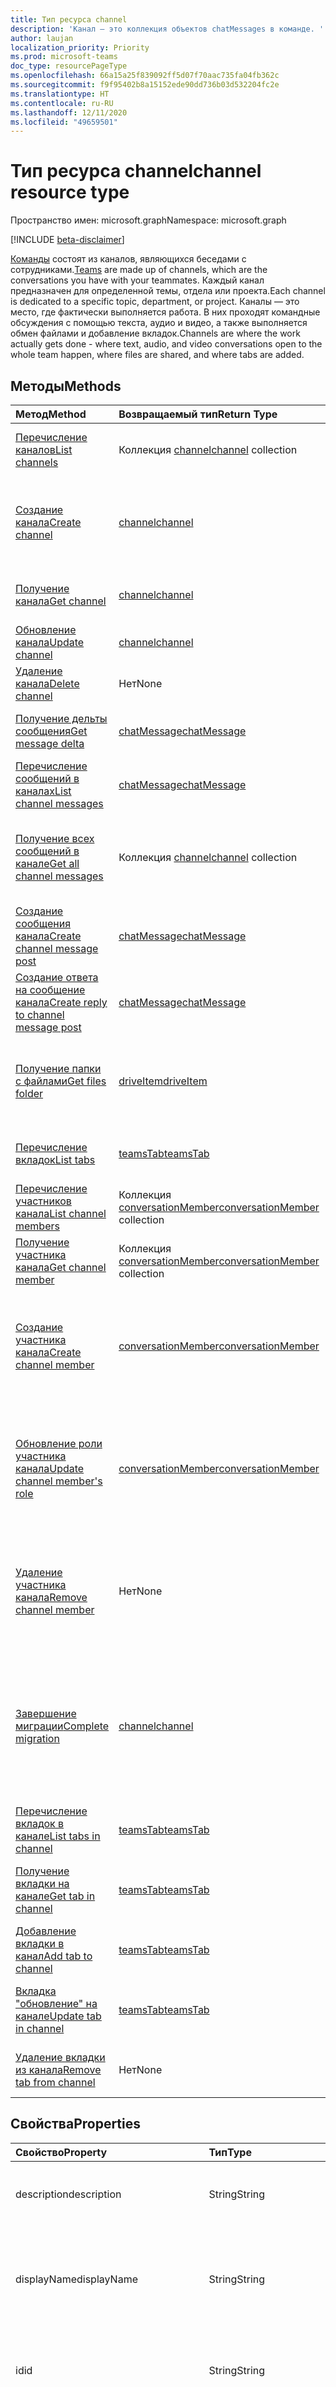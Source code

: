 ```yaml
---
title: Тип ресурса channel
description: 'Канал — это коллекция объектов chatMessages в команде. '
author: laujan
localization_priority: Priority
ms.prod: microsoft-teams
doc_type: resourcePageType
ms.openlocfilehash: 66a15a25f839092ff5d07f70aac735fa04fb362c
ms.sourcegitcommit: f9f95402b8a15152ede90dd736b03d532204fc2e
ms.translationtype: HT
ms.contentlocale: ru-RU
ms.lasthandoff: 12/11/2020
ms.locfileid: "49659501"
---
```

# <a name="channel-resource-type"></a><span data-ttu-id="41545-103">Тип ресурса channel</span><span class="sxs-lookup"><span data-stu-id="41545-103">channel resource type</span></span>

<span data-ttu-id="41545-104">Пространство имен: microsoft.graph</span><span class="sxs-lookup"><span data-stu-id="41545-104">Namespace: microsoft.graph</span></span>

[!INCLUDE [beta-disclaimer](../../includes/beta-disclaimer.md)]

<span data-ttu-id="41545-105">[Команды](../resources/team.md) состоят из каналов, являющихся беседами с сотрудниками.</span><span class="sxs-lookup"><span data-stu-id="41545-105">[Teams](../resources/team.md) are made up of channels, which are the conversations you have with your teammates.</span></span> <span data-ttu-id="41545-106">Каждый канал предназначен для определенной темы, отдела или проекта.</span><span class="sxs-lookup"><span data-stu-id="41545-106">Each channel is dedicated to a specific topic, department, or project.</span></span> <span data-ttu-id="41545-107">Каналы — это место, где фактически выполняется работа. В них проходят командные обсуждения с помощью текста, аудио и видео, а также выполняется обмен файлами и добавление вкладок.</span><span class="sxs-lookup"><span data-stu-id="41545-107">Channels are where the work actually gets done - where text, audio, and video conversations open to the whole team happen, where files are shared, and where tabs are added.</span></span>

## <a name="methods"></a><span data-ttu-id="41545-108">Методы</span><span class="sxs-lookup"><span data-stu-id="41545-108">Methods</span></span>

| <span data-ttu-id="41545-109">Метод</span><span class="sxs-lookup"><span data-stu-id="41545-109">Method</span></span>       | <span data-ttu-id="41545-110">Возвращаемый тип</span><span class="sxs-lookup"><span data-stu-id="41545-110">Return Type</span></span>  |<span data-ttu-id="41545-111">Описание</span><span class="sxs-lookup"><span data-stu-id="41545-111">Description</span></span>|
|:---------------|:--------|:----------|
|[<span data-ttu-id="41545-112">Перечисление каналов</span><span class="sxs-lookup"><span data-stu-id="41545-112">List channels</span></span>](../api/channel-list.md) | <span data-ttu-id="41545-113">Коллекция [channel](channel.md)</span><span class="sxs-lookup"><span data-stu-id="41545-113">[channel](channel.md) collection</span></span> | <span data-ttu-id="41545-114">Получение списка каналов в команде.</span><span class="sxs-lookup"><span data-stu-id="41545-114">Get the list of channels in this team.</span></span>|
|[<span data-ttu-id="41545-115">Создание канала</span><span class="sxs-lookup"><span data-stu-id="41545-115">Create channel</span></span>](../api/channel-post.md) | [<span data-ttu-id="41545-116">channel</span><span class="sxs-lookup"><span data-stu-id="41545-116">channel</span></span>](channel.md) | <span data-ttu-id="41545-117">Создание нового канала путем добавления отображаемого имени и описания.</span><span class="sxs-lookup"><span data-stu-id="41545-117">Create a new channel by including the display name and description.</span></span>|
|[<span data-ttu-id="41545-118">Получение канала</span><span class="sxs-lookup"><span data-stu-id="41545-118">Get channel</span></span>](../api/channel-get.md) | [<span data-ttu-id="41545-119">channel</span><span class="sxs-lookup"><span data-stu-id="41545-119">channel</span></span>](channel.md) | <span data-ttu-id="41545-120">Чтение свойств и связей канала.</span><span class="sxs-lookup"><span data-stu-id="41545-120">Read properties and relationships of the channel.</span></span>|
|[<span data-ttu-id="41545-121">Обновление канала</span><span class="sxs-lookup"><span data-stu-id="41545-121">Update channel</span></span>](../api/channel-patch.md) | [<span data-ttu-id="41545-122">channel</span><span class="sxs-lookup"><span data-stu-id="41545-122">channel</span></span>](channel.md) | <span data-ttu-id="41545-123">Обновление свойств канала.</span><span class="sxs-lookup"><span data-stu-id="41545-123">Update properties of the channel.</span></span>|
|[<span data-ttu-id="41545-124">Удаление канала</span><span class="sxs-lookup"><span data-stu-id="41545-124">Delete channel</span></span>](../api/channel-delete.md) | <span data-ttu-id="41545-125">Нет</span><span class="sxs-lookup"><span data-stu-id="41545-125">None</span></span> | <span data-ttu-id="41545-126">Удаление канала.</span><span class="sxs-lookup"><span data-stu-id="41545-126">Delete a channel.</span></span>|
|[<span data-ttu-id="41545-127">Получение дельты сообщения</span><span class="sxs-lookup"><span data-stu-id="41545-127">Get message delta</span></span>](../api/chatmessage-delta.md)  | [<span data-ttu-id="41545-128">chatMessage</span><span class="sxs-lookup"><span data-stu-id="41545-128">chatMessage</span></span>](../resources/chatmessage.md) | <span data-ttu-id="41545-129">Получение добавочных сообщений в канале.</span><span class="sxs-lookup"><span data-stu-id="41545-129">Get incremental messages in a channel.</span></span> |
|[<span data-ttu-id="41545-130">Перечисление сообщений в каналах</span><span class="sxs-lookup"><span data-stu-id="41545-130">List channel messages</span></span>](../api/channel-list-messages.md)  | [<span data-ttu-id="41545-131">chatMessage</span><span class="sxs-lookup"><span data-stu-id="41545-131">chatMessage</span></span>](../resources/chatmessage.md) | <span data-ttu-id="41545-132">Получение сообщений в канале</span><span class="sxs-lookup"><span data-stu-id="41545-132">Get messages in a channel</span></span> |
|[<span data-ttu-id="41545-133">Получение всех сообщений в канале</span><span class="sxs-lookup"><span data-stu-id="41545-133">Get all channel messages</span></span>](../api/channels-getallmessages.md)|<span data-ttu-id="41545-134">Коллекция [channel](channel.md)</span><span class="sxs-lookup"><span data-stu-id="41545-134">[channel](channel.md) collection</span></span> | <span data-ttu-id="41545-135">Получайте все сообщения каналов, в которые входит пользователь.</span><span class="sxs-lookup"><span data-stu-id="41545-135">Get all messages from all channels that a user is a participant in.</span></span> |
|[<span data-ttu-id="41545-136">Создание сообщения канала</span><span class="sxs-lookup"><span data-stu-id="41545-136">Create channel message post</span></span>](../api/channel-post-message.md) | [<span data-ttu-id="41545-137">chatMessage</span><span class="sxs-lookup"><span data-stu-id="41545-137">chatMessage</span></span>](../resources/chatmessage.md) | <span data-ttu-id="41545-138">Отправка сообщения в канал.</span><span class="sxs-lookup"><span data-stu-id="41545-138">Send a message to a channel.</span></span> |
|[<span data-ttu-id="41545-139">Создание ответа на сообщение канала</span><span class="sxs-lookup"><span data-stu-id="41545-139">Create reply to channel message post</span></span>](../api/channel-post-messagereply.md) | [<span data-ttu-id="41545-140">chatMessage</span><span class="sxs-lookup"><span data-stu-id="41545-140">chatMessage</span></span>](../resources/chatmessage.md) | <span data-ttu-id="41545-141">Ответ на сообщение в канале.</span><span class="sxs-lookup"><span data-stu-id="41545-141">Reply to a message in a channel.</span></span>|
|[<span data-ttu-id="41545-142">Получение папки с файлами</span><span class="sxs-lookup"><span data-stu-id="41545-142">Get files folder</span></span>](../api/channel-get-filesfolder.md)| [<span data-ttu-id="41545-143">driveItem</span><span class="sxs-lookup"><span data-stu-id="41545-143">driveItem</span></span>](driveitem.md) | <span data-ttu-id="41545-144">Получение сведений о папке SharePoint, в которой хранятся файлы канала.</span><span class="sxs-lookup"><span data-stu-id="41545-144">Retrieves the details of the SharePoint folder where the files for the channel are stored.</span></span> |
|[<span data-ttu-id="41545-145">Перечисление вкладок</span><span class="sxs-lookup"><span data-stu-id="41545-145">List tabs</span></span>](../api/channel-list-tabs.md) | [<span data-ttu-id="41545-146">teamsTab</span><span class="sxs-lookup"><span data-stu-id="41545-146">teamsTab</span></span>](teamstab.md) | <span data-ttu-id="41545-147">Перечисление вкладок, закрепленных в канале.</span><span class="sxs-lookup"><span data-stu-id="41545-147">Lists tabs pinned to a channel.</span></span>|
|[<span data-ttu-id="41545-148">Перечисление участников канала</span><span class="sxs-lookup"><span data-stu-id="41545-148">List channel members</span></span>](../api/channel-list-members.md) | <span data-ttu-id="41545-149">Коллекция [conversationMember](conversationmember.md)</span><span class="sxs-lookup"><span data-stu-id="41545-149">[conversationMember](conversationmember.md) collection</span></span> | <span data-ttu-id="41545-150">Получение списка участников канала.</span><span class="sxs-lookup"><span data-stu-id="41545-150">Get the list of members in a channel.</span></span>|
|[<span data-ttu-id="41545-151">Получение участника канала</span><span class="sxs-lookup"><span data-stu-id="41545-151">Get channel member</span></span>](../api/channel-get-members.md) | <span data-ttu-id="41545-152">Коллекция [conversationMember](conversationmember.md)</span><span class="sxs-lookup"><span data-stu-id="41545-152">[conversationMember](conversationmember.md) collection</span></span> | <span data-ttu-id="41545-153">Получение участника канала.</span><span class="sxs-lookup"><span data-stu-id="41545-153">Get a member in a channel.</span></span>|
|[<span data-ttu-id="41545-154">Создание участника канала</span><span class="sxs-lookup"><span data-stu-id="41545-154">Create channel member</span></span>](../api/channel-post-members.md) | [<span data-ttu-id="41545-155">conversationMember</span><span class="sxs-lookup"><span data-stu-id="41545-155">conversationMember</span></span>](conversationmember.md) | <span data-ttu-id="41545-156">Добавление участника в канал.</span><span class="sxs-lookup"><span data-stu-id="41545-156">Add a member to a channel.</span></span> <span data-ttu-id="41545-157">Поддерживается только для `channel` с типом членства `private`.</span><span class="sxs-lookup"><span data-stu-id="41545-157">Only supported for `channel`with membershipType of `private`.</span></span>|
|[<span data-ttu-id="41545-158">Обновление роли участника канала</span><span class="sxs-lookup"><span data-stu-id="41545-158">Update channel member's role</span></span>](../api/channel-update-members.md) | [<span data-ttu-id="41545-159">conversationMember</span><span class="sxs-lookup"><span data-stu-id="41545-159">conversationMember</span></span>](conversationmember.md) | <span data-ttu-id="41545-160">Обновление свойства участника канала.</span><span class="sxs-lookup"><span data-stu-id="41545-160">Update the properties of a member of the channel.</span></span> <span data-ttu-id="41545-161">Поддерживается только для канала с типом членства `private`.</span><span class="sxs-lookup"><span data-stu-id="41545-161">Only supported for channel with membershipType of `private`.</span></span>|
|[<span data-ttu-id="41545-162">Удаление участника канала</span><span class="sxs-lookup"><span data-stu-id="41545-162">Remove channel member</span></span>](../api/channel-delete-members.md) | <span data-ttu-id="41545-163">Нет</span><span class="sxs-lookup"><span data-stu-id="41545-163">None</span></span> | <span data-ttu-id="41545-164">Удаление участника канала.</span><span class="sxs-lookup"><span data-stu-id="41545-164">Delete a member from a channel.</span></span> <span data-ttu-id="41545-165">Поддерживается, только если параметру `channelType` присвоено значение `private`.</span><span class="sxs-lookup"><span data-stu-id="41545-165">Only supported for `channelType` of `private`.</span></span>|
|[<span data-ttu-id="41545-166">Завершение миграции</span><span class="sxs-lookup"><span data-stu-id="41545-166">Complete migration</span></span>](../api/channel-completemigration.md)|[<span data-ttu-id="41545-167">channel</span><span class="sxs-lookup"><span data-stu-id="41545-167">channel</span></span>](channel.md)| <span data-ttu-id="41545-168">Удаление режима миграции из канала, после чего канал становится доступным для публикации и чтения сообщений пользователями.</span><span class="sxs-lookup"><span data-stu-id="41545-168">Removes the migration mode from the channel and makes the channel available to users to post and read messages.</span></span>|
|[<span data-ttu-id="41545-169">Перечисление вкладок в канале</span><span class="sxs-lookup"><span data-stu-id="41545-169">List tabs in channel</span></span>](../api/channel-list-tabs.md) | [<span data-ttu-id="41545-170">teamsTab</span><span class="sxs-lookup"><span data-stu-id="41545-170">teamsTab</span></span>](teamstab.md) | <span data-ttu-id="41545-171">Перечисление вкладок, закрепленных на канале.</span><span class="sxs-lookup"><span data-stu-id="41545-171">List tabs pinned to a channel.</span></span>|
|[<span data-ttu-id="41545-172">Получение вкладки на канале</span><span class="sxs-lookup"><span data-stu-id="41545-172">Get tab in channel</span></span>](../api/channel-get-tabs.md) | [<span data-ttu-id="41545-173">teamsTab</span><span class="sxs-lookup"><span data-stu-id="41545-173">teamsTab</span></span>](teamstab.md) | <span data-ttu-id="41545-174">Получение определенной вкладки, закрепленной на канале.</span><span class="sxs-lookup"><span data-stu-id="41545-174">Get a specific tab pinned to a channel.</span></span>|
|[<span data-ttu-id="41545-175">Добавление вкладки в канал</span><span class="sxs-lookup"><span data-stu-id="41545-175">Add tab to channel</span></span>](../api/channel-post-tabs.md) | [<span data-ttu-id="41545-176">teamsTab</span><span class="sxs-lookup"><span data-stu-id="41545-176">teamsTab</span></span>](teamstab.md) | <span data-ttu-id="41545-177">Добавление (закрепление) вкладки на канал.</span><span class="sxs-lookup"><span data-stu-id="41545-177">Add (pin) a tab to a channel.</span></span>|
|[<span data-ttu-id="41545-178">Вкладка "обновление" на канале</span><span class="sxs-lookup"><span data-stu-id="41545-178">Update tab in channel</span></span>](../api/channel-patch-tabs.md) | [<span data-ttu-id="41545-179">teamsTab</span><span class="sxs-lookup"><span data-stu-id="41545-179">teamsTab</span></span>](teamstab.md) | <span data-ttu-id="41545-180">Обновляет свойства вкладки на канале.</span><span class="sxs-lookup"><span data-stu-id="41545-180">Updates the properties of a tab in a channel.</span></span>|
|[<span data-ttu-id="41545-181">Удаление вкладки из канала</span><span class="sxs-lookup"><span data-stu-id="41545-181">Remove tab from channel</span></span>](../api/channel-delete-tabs.md) | <span data-ttu-id="41545-182">Нет</span><span class="sxs-lookup"><span data-stu-id="41545-182">None</span></span> | <span data-ttu-id="41545-183">Удаление (открепление) вкладки из канала.</span><span class="sxs-lookup"><span data-stu-id="41545-183">Remove (unpin) a tab from a channel.</span></span>|


## <a name="properties"></a><span data-ttu-id="41545-184">Свойства</span><span class="sxs-lookup"><span data-stu-id="41545-184">Properties</span></span>

| <span data-ttu-id="41545-185">Свойство</span><span class="sxs-lookup"><span data-stu-id="41545-185">Property</span></span>   | <span data-ttu-id="41545-186">Тип</span><span class="sxs-lookup"><span data-stu-id="41545-186">Type</span></span> |<span data-ttu-id="41545-187">Описание</span><span class="sxs-lookup"><span data-stu-id="41545-187">Description</span></span>|
|:---------------|:--------|:----------|
|<span data-ttu-id="41545-188">description</span><span class="sxs-lookup"><span data-stu-id="41545-188">description</span></span>|<span data-ttu-id="41545-189">String</span><span class="sxs-lookup"><span data-stu-id="41545-189">String</span></span>|<span data-ttu-id="41545-190">Необязательное текстовое описание канала.</span><span class="sxs-lookup"><span data-stu-id="41545-190">Optional textual description for the channel.</span></span>|
|<span data-ttu-id="41545-191">displayName</span><span class="sxs-lookup"><span data-stu-id="41545-191">displayName</span></span>|<span data-ttu-id="41545-192">String</span><span class="sxs-lookup"><span data-stu-id="41545-192">String</span></span>|<span data-ttu-id="41545-193">Имя канала, отображаемое для пользователя в Microsoft Teams.</span><span class="sxs-lookup"><span data-stu-id="41545-193">Channel name as it will appear to the user in Microsoft Teams.</span></span>|
|<span data-ttu-id="41545-194">id</span><span class="sxs-lookup"><span data-stu-id="41545-194">id</span></span>|<span data-ttu-id="41545-195">String</span><span class="sxs-lookup"><span data-stu-id="41545-195">String</span></span>|<span data-ttu-id="41545-196">Уникальный идентификатор канала.</span><span class="sxs-lookup"><span data-stu-id="41545-196">The channel's unique identifier.</span></span> <span data-ttu-id="41545-197">Только для чтения.</span><span class="sxs-lookup"><span data-stu-id="41545-197">Read-only.</span></span>|
|<span data-ttu-id="41545-198">isFavoriteByDefault</span><span class="sxs-lookup"><span data-stu-id="41545-198">isFavoriteByDefault</span></span>|<span data-ttu-id="41545-199">Логический</span><span class="sxs-lookup"><span data-stu-id="41545-199">Boolean</span></span>|<span data-ttu-id="41545-200">Указывает, должен ли канал автоматически помечаться как "Избранное" для всех участников команды.</span><span class="sxs-lookup"><span data-stu-id="41545-200">Indicates whether the channel should automatically be marked 'favorite' for all members of the team.</span></span> <span data-ttu-id="41545-201">Задается только программными средствами с помощью [Создания группы](../api/team-post.md).</span><span class="sxs-lookup"><span data-stu-id="41545-201">Can only be set programmatically with [Create team](../api/team-post.md).</span></span> <span data-ttu-id="41545-202">Значение по умолчанию: `false`.</span><span class="sxs-lookup"><span data-stu-id="41545-202">Default: `false`.</span></span>|
|<span data-ttu-id="41545-203">email</span><span class="sxs-lookup"><span data-stu-id="41545-203">email</span></span>|<span data-ttu-id="41545-204">String</span><span class="sxs-lookup"><span data-stu-id="41545-204">String</span></span>| <span data-ttu-id="41545-205">Адрес электронной почты для отправки сообщений в канал.</span><span class="sxs-lookup"><span data-stu-id="41545-205">The email address for sending messages to the channel.</span></span> <span data-ttu-id="41545-206">Только для чтения.</span><span class="sxs-lookup"><span data-stu-id="41545-206">Read-only.</span></span>|
|<span data-ttu-id="41545-207">webUrl</span><span class="sxs-lookup"><span data-stu-id="41545-207">webUrl</span></span>|<span data-ttu-id="41545-208">String</span><span class="sxs-lookup"><span data-stu-id="41545-208">String</span></span>|<span data-ttu-id="41545-209">Гиперссылка, ведущая к каналу в Microsoft Teams.</span><span class="sxs-lookup"><span data-stu-id="41545-209">A hyperlink that will go to the channel in Microsoft Teams.</span></span> <span data-ttu-id="41545-210">Это URL-адрес, получаемый при щелчке правой кнопкой мыши по каналу в Microsoft Teams и выборе пункта "Получить ссылку на канал".</span><span class="sxs-lookup"><span data-stu-id="41545-210">This is the URL that you get when you right-click a channel in Microsoft Teams and select Get link to channel.</span></span> <span data-ttu-id="41545-211">Этот URL-адрес должен обрабатываться как непрозрачный BLOB-объект и не должен анализироваться.</span><span class="sxs-lookup"><span data-stu-id="41545-211">This URL should be treated as an opaque blob, and not parsed.</span></span> <span data-ttu-id="41545-212">Только для чтения.</span><span class="sxs-lookup"><span data-stu-id="41545-212">Read-only.</span></span>|
|<span data-ttu-id="41545-213">membershipType</span><span class="sxs-lookup"><span data-stu-id="41545-213">membershipType</span></span>|[<span data-ttu-id="41545-214">channelMembershipType</span><span class="sxs-lookup"><span data-stu-id="41545-214">channelMembershipType</span></span>](../resources/enums.md#channelmembershiptype-values)|<span data-ttu-id="41545-215">Тип канала.</span><span class="sxs-lookup"><span data-stu-id="41545-215">The type of the channel.</span></span> <span data-ttu-id="41545-216">Можно настроить во время создания и нельзя изменить.</span><span class="sxs-lookup"><span data-stu-id="41545-216">Can be set during creation and cannot be changed.</span></span> <span data-ttu-id="41545-217">Значение по умолчанию: standard.</span><span class="sxs-lookup"><span data-stu-id="41545-217">Default: standard.</span></span>|
|<span data-ttu-id="41545-218">createdDateTime</span><span class="sxs-lookup"><span data-stu-id="41545-218">createdDateTime</span></span>|<span data-ttu-id="41545-219">dateTimeOffset</span><span class="sxs-lookup"><span data-stu-id="41545-219">dateTimeOffset</span></span>|<span data-ttu-id="41545-220">Только для чтения.</span><span class="sxs-lookup"><span data-stu-id="41545-220">Read only.</span></span> <span data-ttu-id="41545-221">Метка времени создания канала.</span><span class="sxs-lookup"><span data-stu-id="41545-221">Timestamp at which the channel was created.</span></span>|

### <a name="instance-attributes"></a><span data-ttu-id="41545-222">Атрибуты экземпляра</span><span class="sxs-lookup"><span data-stu-id="41545-222">Instance attributes</span></span>

<span data-ttu-id="41545-p111">Атрибуты экземпляра — это свойства с особым поведением. Эти свойства — временные и а) определяют поведение выполнения службы; или б) предоставляют краткосрочные значения свойств, например URL-адрес скачивания элемента, у которого истекает срок действия.</span><span class="sxs-lookup"><span data-stu-id="41545-p111">Instance attributes are properties with special behaviors. These properties are temporary and either a) define behavior the service should perform or b) provide short-term property values, like a download URL for an item that expires.</span></span>

| <span data-ttu-id="41545-225">Имя свойства</span><span class="sxs-lookup"><span data-stu-id="41545-225">Property name</span></span>| <span data-ttu-id="41545-226">Тип</span><span class="sxs-lookup"><span data-stu-id="41545-226">Type</span></span>   | <span data-ttu-id="41545-227">Описание</span><span class="sxs-lookup"><span data-stu-id="41545-227">Description</span></span>
|:-----------------------|:-------|:-------------------------|
|<span data-ttu-id="41545-228">@microsoft.graph.channelCreationMode</span><span class="sxs-lookup"><span data-stu-id="41545-228">@microsoft.graph.channelCreationMode</span></span>|<span data-ttu-id="41545-229">Строка</span><span class="sxs-lookup"><span data-stu-id="41545-229">string</span></span>|<span data-ttu-id="41545-230">Указывает, что канал находится в состоянии миграции и в настоящее время используется для миграции.</span><span class="sxs-lookup"><span data-stu-id="41545-230">Indicates that the channel is in migration state and is currently being used for migration purposes.</span></span> <span data-ttu-id="41545-231">Принимает одно значение: `migration`.</span><span class="sxs-lookup"><span data-stu-id="41545-231">It accepts one value: `migration`.</span></span>|

> <span data-ttu-id="41545-232">**Примечание**: `channelCreationMode` – перечисление, принимающее значение `migration`.</span><span class="sxs-lookup"><span data-stu-id="41545-232">**Note**: `channelCreationMode`  is an enum that takes the value `migration`.</span></span>

<span data-ttu-id="41545-233">Пример запроса POST см. в разделе [Запрос (создание канала в состоянии миграции)](/microsoftteams/platform/graph-api/import-messages/import-external-messages-to-teams#request-create-a-team-in-migration-state).</span><span class="sxs-lookup"><span data-stu-id="41545-233">For a POST request example, see [Request (create channel in migration state)](/microsoftteams/platform/graph-api/import-messages/import-external-messages-to-teams#request-create-a-team-in-migration-state).</span></span>

## <a name="relationships"></a><span data-ttu-id="41545-234">Связи</span><span class="sxs-lookup"><span data-stu-id="41545-234">Relationships</span></span>

| <span data-ttu-id="41545-235">Связь</span><span class="sxs-lookup"><span data-stu-id="41545-235">Relationship</span></span> | <span data-ttu-id="41545-236">Тип</span><span class="sxs-lookup"><span data-stu-id="41545-236">Type</span></span> |<span data-ttu-id="41545-237">Описание</span><span class="sxs-lookup"><span data-stu-id="41545-237">Description</span></span>|
|:---------------|:--------|:----------|
|<span data-ttu-id="41545-238">messages</span><span class="sxs-lookup"><span data-stu-id="41545-238">messages</span></span>|<span data-ttu-id="41545-239">Коллекция [chatMessage](chatmessage.md)</span><span class="sxs-lookup"><span data-stu-id="41545-239">[chatMessage](chatmessage.md) collection</span></span>|<span data-ttu-id="41545-240">Коллекция всех сообщений в канале.</span><span class="sxs-lookup"><span data-stu-id="41545-240">A collection of all the messages in the channel.</span></span> <span data-ttu-id="41545-241">Свойство навигации.</span><span class="sxs-lookup"><span data-stu-id="41545-241">A navigation property.</span></span> <span data-ttu-id="41545-242">Допускается значение null.</span><span class="sxs-lookup"><span data-stu-id="41545-242">Nullable.</span></span>|
|<span data-ttu-id="41545-243">tabs</span><span class="sxs-lookup"><span data-stu-id="41545-243">tabs</span></span>|<span data-ttu-id="41545-244">Коллекция [teamsTab](../resources/teamstab.md)</span><span class="sxs-lookup"><span data-stu-id="41545-244">[teamsTab](../resources/teamstab.md) collection</span></span>|<span data-ttu-id="41545-245">Коллекция всех вкладок в канале.</span><span class="sxs-lookup"><span data-stu-id="41545-245">A collection of all the tabs in the channel.</span></span> <span data-ttu-id="41545-246">Свойство навигации.</span><span class="sxs-lookup"><span data-stu-id="41545-246">A navigation property.</span></span>|
|<span data-ttu-id="41545-247">members</span><span class="sxs-lookup"><span data-stu-id="41545-247">members</span></span>|<span data-ttu-id="41545-248">Коллекция [conversationMember](conversationmember.md)</span><span class="sxs-lookup"><span data-stu-id="41545-248">[conversationMember](conversationmember.md) collection</span></span>|<span data-ttu-id="41545-249">Коллекция записей участников, сопоставленных с каналом.</span><span class="sxs-lookup"><span data-stu-id="41545-249">A collection of membership records associated with the channel.</span></span>|
|[<span data-ttu-id="41545-250">filesFolder</span><span class="sxs-lookup"><span data-stu-id="41545-250">filesFolder</span></span>](../api/channel-get-filesfolder.md)|[<span data-ttu-id="41545-251">driveItem</span><span class="sxs-lookup"><span data-stu-id="41545-251">driveItem</span></span>](driveitem.md)|<span data-ttu-id="41545-252">Метаданные для расположения, в котором хранятся файлы канала.</span><span class="sxs-lookup"><span data-stu-id="41545-252">Metadata for the location where the channel's files are stored.</span></span>|
|<span data-ttu-id="41545-253">operations</span><span class="sxs-lookup"><span data-stu-id="41545-253">operations</span></span>|<span data-ttu-id="41545-254">Коллекция [teamsAsyncOperation](teamsasyncoperation.md)</span><span class="sxs-lookup"><span data-stu-id="41545-254">[teamsAsyncOperation](teamsasyncoperation.md) collection</span></span>| <span data-ttu-id="41545-255">Асинхронные операции, которые выполнялись или выполняются для этой команды.</span><span class="sxs-lookup"><span data-stu-id="41545-255">The async operations that ran or are running on this team.</span></span> |

## <a name="json-representation"></a><span data-ttu-id="41545-256">Представление JSON</span><span class="sxs-lookup"><span data-stu-id="41545-256">JSON representation</span></span>

<span data-ttu-id="41545-257">Ниже указано представление ресурса в формате JSON.</span><span class="sxs-lookup"><span data-stu-id="41545-257">The following is a JSON representation of the resource.</span></span>

<!-- {
  "blockType": "resource",
  "optionalProperties": [
    "messages"
  ],
  "keyProperty": "id",
  "@odata.type": "microsoft.graph.channel"
}-->

```json
{
  "description": "string",
  "displayName": "string",
  "id": "string (identifier)",
  "isFavoriteByDefault": true,
  "email": "string",
  "webUrl": "string",
  "membershipType": "channelMembershipType",
  "createdDateTime": "string (timestamp)"
}
```

<!-- uuid: 8fcb5dbc-d5aa-4681-8e31-b001d5168d79
2015-10-25 14:57:30 UTC -->
<!--
{
  "type": "#page.annotation",
  "description": "channel resource",
  "keywords": "",
  "section": "documentation",
  "tocPath": "",
  "suppressions": []
}
-->
